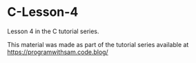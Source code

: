 # C-Lesson-4
Lesson 4 in the C tutorial series. 

This material was made as part of the tutorial series available at https://programwithsam.code.blog/
